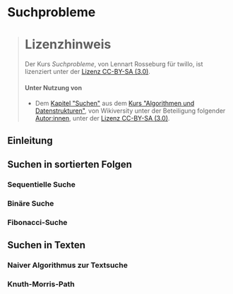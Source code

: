 <!--
author:   Lennart Rosseburg für twillo

email:    support.twillo@tib.eu

repository: https://github.com/TorroRosso46/Suchprobleme

comment:  Eine Selbstlerneinheit mit interaktiven Aufgaben für die gängigsten Suchprobleme in der Informatik. Diese Seite ist lizenziert unter der [Lizenz CC-BY-SA (3.0)](https://creativecommons.org/licenses/by-sa/3.0/legalcode).

language: de

mode:     Textbook

version:  0.0.1

date:     25/03/2022

logo:

link:

import:
-->

# Suchprobleme

> # Lizenzhinweis
>
> Der Kurs *Suchprobleme*, von Lennart Rosseburg für twillo, ist lizenziert unter der [Lizenz CC-BY-SA (3.0)](https://creativecommons.org/licenses/by-sa/3.0/legalcode).
>
> #### Unter Nutzung von
>
> - Dem [Kapitel "Suchen"](https://de.wikiversity.org/wiki/Kurs:Algorithmen_und_Datenstrukturen/Vorlesung/Suchen) aus dem [Kurs "Algorithmen und Datenstrukturen"](https://de.wikiversity.org/wiki/Kurs:Algorithmen_und_Datenstrukturen), von Wikiversity unter der Beteiligung folgender [Autor:innen](https://de.wikiversity.org/w/index.php?title=Kurs:Algorithmen_und_Datenstrukturen/Vorlesung/Sortieren_Grundlagen&action=history), unter der [Lizenz CC-BY-SA (3.0)](https://creativecommons.org/licenses/by-sa/3.0/legalcode).

## Einleitung

## Suchen in sortierten Folgen

### Sequentielle Suche

### Binäre Suche

### Fibonacci-Suche

## Suchen in Texten

### Naiver Algorithmus zur Textsuche

### Knuth-Morris-Path

